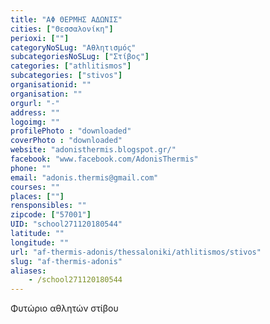 ```yaml
---
title: "ΑΦ ΘΕΡΜΗΣ ΑΔΩΝΙΣ"
cities: ["Θεσσαλονίκη"]
perioxi: [""]
categoryNoSLug: "Αθλητισμός"
subcategoriesNoSLug: ["Στίβος"]
categories: ["athlitismos"]
subcategories: ["stivos"]
organisationid: ""
organisation: ""
orgurl: "-"
address: ""
logoimg: ""
profilePhoto : "downloaded"
coverPhoto : "downloaded"
website: "adonisthermis.blogspot.gr/"
facebook: "www.facebook.com/AdonisThermis"
phone: ""
email: "adonis.thermis@gmail.com"
courses: ""
places: [""]
rensponsibles: ""
zipcode: ["57001"]
UID: "school271120180544"
latitude: ""
longitude: ""
url: "af-thermis-adonis/thessaloniki/athlitismos/stivos"
slug: "af-thermis-adonis"
aliases:
    - /school271120180544
---
```



Φυτώριο αθλητών στίβου

